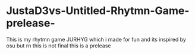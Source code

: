 # JustaD3vs-Untitled-Rhytmn-Game-prelease-
This is my rhytmn game JURHYG which i made for fun and its inspired by osu but rn this is not final this is a prelease
